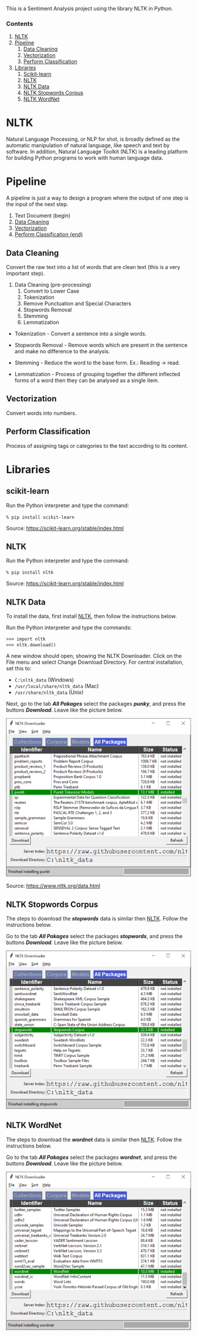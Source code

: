 This is a Sentiment Analysis project using the library NLTK in Python.

### Contents

1. [NLTK](#NLTK)
1. [Pipeline](#pipeline)
    1. [Data Cleaning](#Data-Cleaning)
    1. [Vectorization](#Vectorization)
    1. [Perform Classification](#Perform-Classification)
1. [Libraries](#libraries)
    1. [Scikit-learn](#scikit-learn)
    1. [NLTK](#nltk)
    1. [NLTK Data](#nltk-data)
    1. [NLTK Stopwords Corpus](#nltk-stopwords-corpus)
    1. [NLTK WordNet](#nltk-wordnet)
    
# NLTK

Natural Language Processing, or NLP for shot, is broadly defined as the automatic manipulation of natural language, like speech and text by software.
In addition, Natural Language Toolkit (NLTK) is a leading platform for building Python programs to work with human language data.

# Pipeline

A pipeline is just a way to design a program where the output of one step is the input of the next step.

1. Text Document (begin)
1. [Data Cleaning](#Data-Cleaning)
1. [Vectorization](#Vectorization)
1. [Perform Classification (end)](#Perform-Classification)

## Data Cleaning

Convert the raw text into a list of words that are clean text (this is a very important step).

1. Data Cleaning (pre-processing)
    1. Convert to Lower Case
    1. Tokenization
    1. Remove Punctuation and Special Characters
    1. Stopwords Removal
    1. Stemming
    1. Lemmatization

- Tokenization - Convert a sentence into a single words.

- Stopwords Removal - Remove words which are present in the sentence and make no difference to the analysis.

- Stemming - Reduce the word to the base form. Ex.: Reading -> read.

- Lemmatization - Process of grouping together the different inflected forms of a word then they can be analysed as a single item.

## Vectorization

Convert words into numbers.

## Perform Classification

Process of assigning tags or categories to the text according to its content.

# Libraries

## scikit-learn

Run the Python interpreter and type the command:

`% pip install scikit-learn`

Source: https://scikit-learn.org/stable/index.html

## NLTK

Run the Python interpreter and type the command:

`% pip install nltk`

Source: https://scikit-learn.org/stable/index.html

## NLTK Data

To install the data, first install [NLTK](#nltk), then follow the instructions below.

Run the Python interpreter and type the commands:

```
>>> import nltk
>>> nltk.download()
```

A new window should open, showing the NLTK Downloader. Click on the File menu and select Change Download Directory. For central installation, set this to:

- `C:\nltk_data` (Windows)
- `/usr/local/share/nltk_data` (Mac)
- `/usr/share/nltk_data` (Unix)

Next, go to the tab _**All Pakages**_ select the packages **_punky_**, and press the buttons **_Download_**. Leave like
the picture below.

![Data](/resources/01.png)

Source: https://www.nltk.org/data.html

## NLTK Stopwords Corpus

The steps to download the **_stopwords_** data is similar then [NLTK](#nltk). Follow the instructions below.

Go to the tab _**All Pakages**_ select the packages **_stopwords_**, and press the buttons **_Download_**. Leave like
the picture below.

![Stopwords](/resources/02.png)

## NLTK WordNet

The steps to download the **_wordnet_** data is similar then [NLTK](#nltk). Follow the instructions below.

Go to the tab _**All Pakages**_ select the packages **_wordnet_**, and press the buttons **_Download_**. Leave like the
picture below.

![WordNet](/resources/03.png)
